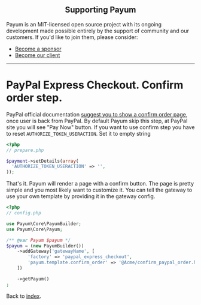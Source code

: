 <h2 align="center">Supporting Payum</h2>

Payum is an MIT-licensed open source project with its ongoing development made possible entirely by the support of community and our customers. If you'd like to join them, please consider:

- [Become a sponsor](https://www.patreon.com/makasim)
- [Become our client](http://forma-pro.com/)

---

# PayPal Express Checkout. Confirm order step.

PayPal official documentation [suggest you to show a confirm order page](https://developer.paypal.com/docs/classic/express-checkout/integration-guide/ECGettingStarted/#id084RN0F0OPN), once user is back from PayPal.
By default Payum skip this step, at PayPal site you will see "Pay Now" button. If you want to use confirm step you have to reset
`AUTHORIZE_TOKEN_USERACTION`. Set it to empty string

```php
<?php
// prepare.php

$payment->setDetails(array(
  'AUTHORIZE_TOKEN_USERACTION' => '',
));
```

That's it. Payum will render a page with a confirm button. The page is pretty simple and you most likely want to customize it.
You can tell the gateway to use your own template by providing it in the gateway config.

```php
<?php
// config.php

use Payum\Core\PayumBuilder;
use Payum\Core\Payum;

/** @var Payum $payum */
$payum = (new PayumBuilder())
    ->addGateway('gatewayName', [
        'factory' => 'paypal_express_checkout',
        'payum.template.confirm_order' => '@Acme/confirm_paypal_order.html.twig',
    ])

    ->getPayum()
;
```

Back to [index](../../index.md).
